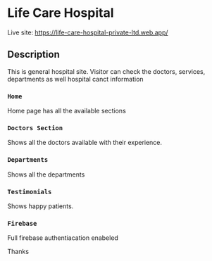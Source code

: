 # Life Care Hospital

Live site: https://life-care-hospital-private-ltd.web.app/

## Description

This is general hospital site. Visitor can check the doctors, services, departments as well hospital canct information

### `Home`

Home page has all the available sections

### `Doctors Section`

Shows all the doctors available with their experience.

### `Departments`

Shows all the departments

### `Testimonials`

Shows happy patients.

### `Firebase`

Full firebase authentiacation enabeled

Thanks

